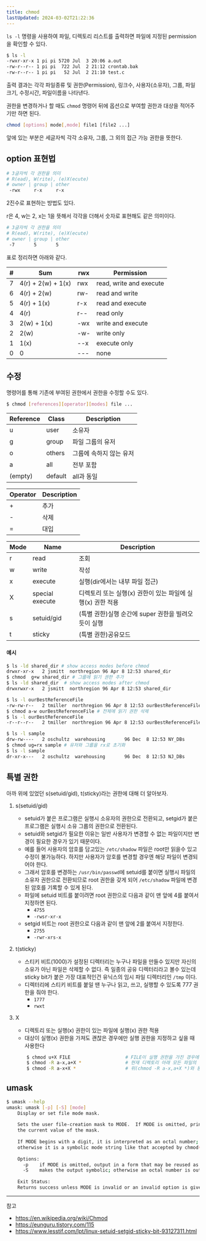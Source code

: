 ```yaml
---
title: chmod
lastUpdated: 2024-03-02T21:22:36
---
```


`ls -l` 명령을 사용하여 파일, 디렉토리 리스트를 출력하면 파일에 지정된 permission을 확인할 수 있다.

```bash
$ ls -l
-rwxr-xr-x 1 pi pi 5720 Jul  3 20:06 a.out
-rw-r--r-- 1 pi pi  722 Jul  2 21:12 crontab.bak
-rw-r--r-- 1 pi pi   52 Jul  2 21:10 test.c
```

출력 결과는 각각 파일종류 및 권한(Permission), 링크수, 사용자(소유자), 그룹, 파일크기, 수정시간, 파일이름을 나타낸다.

권한을 변경하거나 할 때도 `chmod` 명령어 뒤에 옵션으로 부여할 권한과 대상을 적어주기만 하면 된다.

```bash
chmod [options] mode[,mode] file1 [file2 ...]
```

앞에 있는 부분은 세글자씩 각각 소유자, 그룹, 그 외의 접근 가능 권한을 뜻한다.

## option 표현법

```bash
# 3글자씩 각 권한을 의미
# R(ead), W(rite), (e)X(ecute)
# owner | group | other
 -rwx     r-x     r-x 
```

2진수로 표현하는 방법도 있다. 

r은 4, w는 2, x는 1을 뜻해서 각각을 더해서 숫자로 표현해도 같은 의미이다.

```bash
# 3글자씩 각 권한을 의미
# R(ead), W(rite), (e)X(ecute)
# owner | group | other
 -7       5       5 
```

표로 정리하면 아래와 같다.

|#|Sum|rwx|Permission|
|-|-|-|-|
|7|	4(r) + 2(w) + 1(x)  | rwx |	read, write and execute
|6|	4(r) + 2(w)         | rw- |	read and write|
|5|	4(r)        + 1(x)  | r-x |	read and execute|
|4|	4(r)                | r-- |	read only|
|3|	       2(w) + 1(x)  | -wx |	write and execute|
|2|	       2(w)	        | -w- |	write only|
|1|	              1(x)	| --x |	execute only|
|0|	0	                | --- |	none|

## 수정

명령어를 통해 기존에 부여된 권한에서 권한을 수정할 수도 있다.

```bash
$ chmod [references][operator][modes] file ...
```

|Reference	|Class	|Description|
|-|-|-|
|u	|user	|소유자|
|g	|group	|파일 그룹의 유저|
|o	|others	|그룹에 속하지 않는 유저|
|a	|all	|전부 포함|
|(empty)	|default|all과 동일|

|Operator|Description|
|-|-|
|+|추가|
|-|삭제|
|=|대입|

|Mode|Name|Description|
|-|-|-|
|r	|read	|조회|
|w	|write	|작성|
|x	|execute|실행(dir에서는 내부 파일 접근)|
|X	|special execute|디렉토리 또는 실행(x) 권한이 있는 파일에 실행(x) 권한 적용|
|s	|setuid/gid	|(특별 권한)실행 순간에 super 권한을 빌려오듯이 실행|
|t	|sticky	|(특별 권한)공유모드|

#### 예시
```bash
$ ls -ld shared_dir # show access modes before chmod
drwxr-xr-x   2 jsmitt  northregion 96 Apr 8 12:53 shared_dir
$ chmod  g+w shared_dir # 그룹에 읽기 권한 추가
$ ls -ld shared_dir  # show access modes after chmod
drwxrwxr-x   2 jsmitt  northregion 96 Apr 8 12:53 shared_dir

$ ls -l ourBestReferenceFile
-rw-rw-r--   2 tmiller  northregion 96 Apr 8 12:53 ourBestReferenceFile
$ chmod a-w ourBestReferenceFile # 전체에 읽기 권한 삭제
$ ls -l ourBestReferenceFile
-r--r--r--   2 tmiller  northregion 96 Apr 8 12:53 ourBestReferenceFile

$ ls -l sample
drw-rw----   2 oschultz  warehousing       96 Dec  8 12:53 NY_DBs
$ chmod ug=rx sample # 유저와 그룹을 rx로 초기화
$ ls -l sample
dr-xr-x---   2 oschultz  warehousing       96 Dec  8 12:53 NJ_DBs
```

## 특별 권한

아까 위에 있었던 s(setuid/gid), t(sticky)라는 권한에 대해 더 알아보자.

1. s(setuid/gid)
    - setuid가 붙은 프로그램은 실행시 소유자의 권한으로 전환되고, setgid가 붙은 프로그램은 실행시 소유 그룹의 권한으로 전환된다.
    - setuid와 setgid가 필요한 이유는 일반 사용자가 변경할 수 없는 파일이지만 변경이 필요한 경우가 있기 때문이다.
    - 예를 들어 사용자의 암호를 담고있는 `/etc/shadow` 파일은 root만 읽을수 있고 수정이 불가능하다. 하지만 사용자가 암호를 변경할 경우엔 해당 파일이 변경되어야 한다.
    - 그래서 암호를 변경하는 `/usr/bin/passwd`에 setuid를 붙이면 실행시 파일의 소유자 권한으로 전환되므로 root 권한을 갖게 되어 `/etc/shadow` 파일에 변경된 암호를 기록할 수 있게 된다.
    - 파일에 setuid 비트를 붙이려면 root 권한으로 다음과 같이 맨 앞에 4를 붙여서 지정하면 된다. 
        - `4755`
        - `-rwsr-xr-x`
    - setgid 비트는 root 권한으로 다음과 같이 맨 앞에 2를 붙여서 지정한다.
        - `2755`
        - `-rwr-xrs-x`

2. t(sticky)
   - 스티키 비트(1000)가 설정된 디렉터리는 누구나 파일을 만들수 있지만 자신의 소유가 아닌 파일은 삭제할 수 없다. 즉 일종의 공유 디렉터리라고 볼수 있는데 sticky bit가 붙은 가장 대표적인건 유닉스의 임시 파일 디렉터리인 `/tmp` 이다.
    - 디렉터리에 스티키 비트를 붙일 땐 누구나 읽고, 쓰고, 실행할 수 있도록 777 권한을 줘야 한다.
      - `1777`
      - `rwxt`

3. X
   - 디렉토리 또는 실행(x) 권한이 있는 파일에 실행(x) 권한 적용
   - 대상이 실행(x) 권한을 가져도 괜찮은 경우에만 실행 권한을 지정하고 싶을 때 사용한다
    ```bash
        $ chmod u+X FILE                    # FILE이 실행 권한을 가진 경우에만 파일 소유 사용자에게 실행 권한 추가.
        $ chmod -R a-x,a+X *                # 현재 디렉토리 아래 모든 파일의 실행 권한 제거, 디렉토리 실행 권한 추가.
        $ chmod -R a-x+X *                  # 위(chmod -R a-x,a+X *)와 동일.
    ```

## umask

```bash
$ umask --help
umask: umask [-p] [-S] [mode]
    Display or set file mode mask.
    
    Sets the user file-creation mask to MODE.  If MODE is omitted, prints
    the current value of the mask.
    
    If MODE begins with a digit, it is interpreted as an octal number;
    otherwise it is a symbolic mode string like that accepted by chmod(1).
    
    Options:
      -p	if MODE is omitted, output in a form that may be reused as input
      -S	makes the output symbolic; otherwise an octal number is output
    
    Exit Status:
    Returns success unless MODE is invalid or an invalid option is given.
```
---
참고
- https://en.wikipedia.org/wiki/Chmod
- https://eunguru.tistory.com/115
- https://www.lesstif.com/lpt/linux-setuid-setgid-sticky-bit-93127311.html